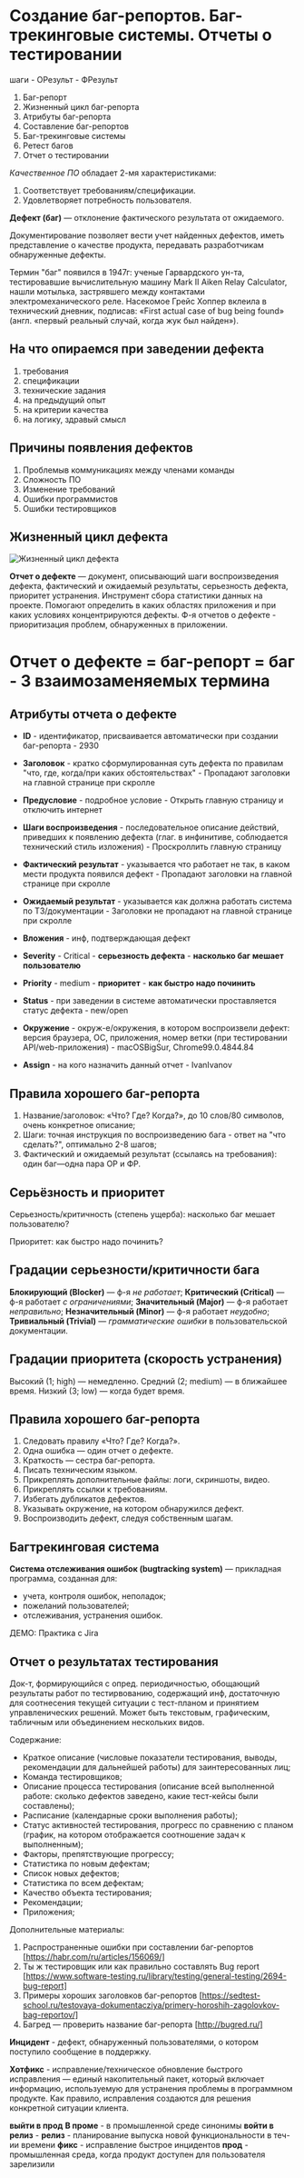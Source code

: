 # Создание баг-репортов. Баг-трекинговые системы. Отчеты о тестировании

шаги - ОРезульт - ФРезульт

1. Баг-репорт
2. Жизненный цикл баг-репорта
3. Атрибуты баг-репорта
4. Составление баг-репортов
5. Баг-трекинговые системы
6. Ретест багов
7. Отчет о тестировании

_Качественное ПО_ обладает 2-мя характеристиками:

1. Соответствует требованиям/спецификации.
2. Удовлетворяет потребность пользователя.

**Дефект (баг)** — отклонение фактического результата от ожидаемого.

Документирование позволяет вести учет найденных дефектов, иметь представление о качестве продукта, передавать разработчикам обнаруженные дефекты.

Термин "баг" появился в 1947г: ученые Гарвардского ун-та, тестировавшие вычислительную машину Mark
II Aiken Relay Calculator, нашли мотылька, застрявшего между контактами электромеханического реле. Насекомое Грейс Хоппер вклеила в технический дневник, подписав: «First actual case of bug being found» (англ. «первый реальный случай, когда жук был найден»).

## На что опираемся при заведении дефекта

1. требования
2. спецификации
3. технические задания
4. на предыдущий опыт
5. на критерии качества
6. на логику, здравый смысл

## Причины появления дефектов

1. Проблемыв коммуникациях между членами команды
2. Сложность ПО
3. Изменение требований
4. Ошибки программистов
5. Ошибки тестировщиков

## Жизненный цикл дефекта

![Жизненный цикл дефекта](/lections/Жизненный%20цикл%20дефекта.png)

**Отчет о дефекте** — документ, описывающий шаги воспроизведения дефекта, фактический и ожидаемый результаты, серьезность дефекта, приоритет устранения.
Инструмент сбора статистики данных на проекте. Помогают определить в каких областях приложения и при каких условиях концентрируются дефекты.
Ф-я отчетов о дефекте - приоритизация проблем, обнаруженных в приложении.

# Отчет о дефекте = баг-репорт = баг - 3 взаимозаменяемых термина

## Атрибуты отчета о дефекте

- **ID** - идентификатор, присваивается автоматически при создании баг-репорта - 2930

- **Заголовок** - кратко сформулированная суть дефекта по правилам "что, где, когда/при каких обстоятельствах" - Пропадают заголовки на главной странице при скролле

- **Предусловие** - подробное условие - Открыть главную страницу и отключить интернет

- **Шаги воспроизведения** - последовательное описание действий, приведших к появлению дефекта (глаг. в инфинитиве, соблюдается технический стиль изложения) - Проскроллить главную страницу

- **Фактический результат** - указывается что работает не так, в каком мести продукта появился дефект - Пропадают заголовки на главной странице при скролле

- **Ожидаемый результат** - указывается как должна работать система по ТЗ/документации - Заголовки не пропадают на главной странице при скролле

- **Вложения** - инф, подтверждающая дефект

- **Severity** - Critical - **серьезность дефекта** - **насколько баг мешает пользователю**

- **Priority** - medium - **приоритет** - **как быстро надо починить**

- **Status** - при заведении в системе автоматически проставляется статус дефекта - new/open

- **Окружение** - окруж-е/окружения, в котором воспроизвели дефект: версия браузера, ОС, приложения, номер ветки (при тестировании API/web-приложения) - macOSBigSur, Chrome99.0.4844.84

- **Assign** - на кого назначить данный отчет - IvanIvanov

## Правила хорошего баг-репорта

1. Название/заголовок: «Что? Где? Когда?», до 10 слов/80 символов, очень конкретное описание;
2. Шаги: точная инструкция по воспроизведению бага - ответ на "что сделать?", оптимально 2-8 шагов;
3. Фактический и ожидаемый результат (ссылаясь на требования): один баг—одна пара ОР и ФР.

## Серьёзность и приоритет

Серьезность/критичность (степень ущерба): насколько баг мешает пользователю?

Приоритет: как быстро надо починить?

## Градации серьезности/критичности бага

**Блокирующий (Blocker)** — ф-я _не работает_;
**Критический (Critical)** — ф-я работает _с ограничениями_;
**Значительный (Major)** — ф-я работает _неправильно_;
**Незначительный (Minor)** — ф-я работает _неудобно_;
**Тривиальный (Trivial)** — _грамматические ошибки_ в пользовательской документации.

## Градации приоритета (скорость устранения)

Высокий (1; high) — немедленно.
Средний (2; medium) — в ближайшее время.
Низкий (3; low) — когда будет время.

## Правила хорошего баг-репорта

1. Следовать правилу «Что? Где? Когда?».
2. Одна ошибка — один отчет о дефекте.
3. Краткость — сестра баг-репорта.
4. Писать техническим языком.
5. Прикреплять дополнительные файлы: логи, скриншоты, видео.
6. Прикреплять ссылки к требованиям.
7. Избегать дубликатов дефектов.
8. Указывать окружение, на котором обнаружился дефект.
9. Воспроизводить дефект, следуя собственным шагам.

## Багтрекинговая система

**Система отслеживания ошибок (bugtracking system)** — прикладная программа,
созданная для:

- учета, контроля ошибок, неполадок;
- пожеланий пользователей;
- отслеживания, устранения ошибок.

ДЕМО: Практика с Jira

## Отчет о результатах тестирования

Док-т, формирующийся с опред. периодичностью, обощающий результаты работ по тестирвованию, содержащий инф, достаточную для соотнесения текущей ситуации с тест-планом и принятием управленических решений. Может быть текстовым, графическим, табличным или объединением нескольких видов.

Содержание:

- Краткое описание (числовые показатели тестирования, выводы, рекомендации для дальнейшей работы) для заинтересованных лиц;
- Команда тестировщиков;
- Описание процесса тестирования (описание всей выполненной работе: сколько дефектов заведено, какие тест-кейсы были составлены);
- Расписание (календарные сроки выполнения работы);
- Статус активностей тестирования, прогресс по сравнению с планом (график, на котором отображается соотношение задач к выполненным);
- Факторы, препятствующие прогрессу;
- Статистика по новым дефектам;
- Список новых дефектов;
- Статистика по всем дефектам;
- Качество объекта тестирования;
- Рекомендации;
- Приложения;

Дополнительные материалы:

1. Распространенные ошибки при составлении баг-репортов [https://habr.com/ru/articles/156069/]
2. Ты ж тестировщик или как правильно составлять Bug report [https://www.software-testing.ru/library/testing/general-testing/2694-bug-report]
3. Примеры хороших заголовков баг-репортов [https://sedtest-school.ru/testovaya-dokumentacziya/primery-horoshih-zagolovkov-bag-reportov/]
4. Багред — проверить название баг-репорта [http://bugred.ru/]

**Инцидент** - дефект, обнаруженный пользователями, о котором поступило сообщение в поддержку.

**Хотфикс** - исправление/техническое обновление быстрого исправления — единый накопительный пакет, который включает информацию, используемую для устранения проблемы в программном продукте. Как правило, исправления создаются для решения конкретной ситуации клиента.

**выйти в прод**
**В проме** - в промышленной среде синонимы
**войти в релиз** -
**релиз** - планирование выпуска новой функциональности в теч-ии времени
**фикс** - исправление быстрое инцидентов
**прод** - промышленная среда, когда продукт доступен для пользователя
зарелизили
